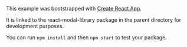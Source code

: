 This example was bootstrapped with [Create React App](https://github.com/facebook/create-react-app).

It is linked to the react-modal-library package in the parent directory for development purposes.

You can run `npm install` and then `npm start` to test your package.
